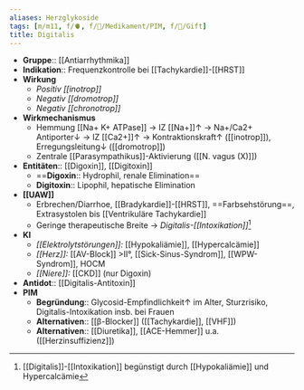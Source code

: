 ```yaml
---
aliases: Herzglykoside
tags: [m/m11, f/🫀, f/💊/Medikament/PIM, f/🍄/Gift]
title: Digitalis
---
```

- **Gruppe**:: [[Antiarrhythmika]]
- **Indikation**:: Frequenzkontrolle bei [[Tachykardie]]-[[HRST]]
- **Wirkung**
	- *Positiv [[inotrop]]*
	- *Negativ [[dromotrop]]*
	- *Negativ [[chronotrop]]*
- **Wirkmechanismus**
	- Hemmung [[Na+ K+ ATPase]] → IZ [[Na+]]↑ → Na+/Ca2+ Antiporter↓ → IZ [[Ca2+]]↑ → Kontraktionskraft↑ ([[inotrop]]), Erregungsleitung↓ ([[dromotrop]])
	- Zentrale [[Parasympathikus]]-Aktivierung ([[N. vagus (X)]])
- **Entitäten**:: [[Digoxin]], [[Digitoxin]]
	- ==**Digoxin**:: Hydrophil, renale Elimination==
	- **Digitoxin**:: Lipophil, hepatische Elimination
- **[[UAW]]**
	- Erbrechen/Diarrhoe, [[Bradykardie]]-[[HRST]], ==Farbsehstörung==, Extrasystolen bis [[Ventrikuläre Tachykardie]]
	- Geringe therapeutische Breite → *Digitalis-[[Intoxikation]]*[^1]
- **KI**
	- *[[Elektrolytstörungen]]:* [[Hypokaliämie]], [[Hypercalcämie]]
	- *[[Herz]]:* [[AV-Block]] >II°, [[Sick-Sinus-Syndrom]], [[WPW-Syndrom]], HOCM
	- *[[Niere]]:* [[CKD]] (nur Digoxin)
- **Antidot**:: [[Digitalis-Antitoxin]]
- **PIM**
	- **Begründung**:: Glycosid-Empfindlichkeit↑ im Alter, Sturzrisiko, Digitalis-Intoxikation insb. bei Frauen
	- **Alternativen**:: [[β-Blocker]] ([[Tachykardie]], [[VHF]])
	- **Alternativen**:: [[Diuretika]], [[ACE-Hemmer]] u.a. ([[Herzinsuffizienz]])

[^1]: [[Digitalis]]-[[Intoxikation]] begünstigt durch [[Hypokaliämie]] und Hypercalcämie